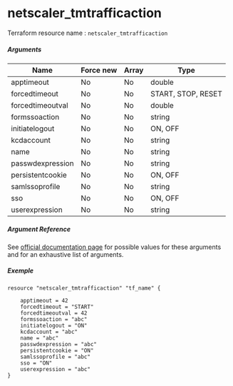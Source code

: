 # netscaler_tmtrafficaction

Terraform resource name : ```netscaler_tmtrafficaction```

##### Arguments

| Name | Force new | Array | Type |
|----|----|----|----|
|apptimeout|No|No|double|
|forcedtimeout|No|No|START, STOP, RESET|
|forcedtimeoutval|No|No|double|
|formssoaction|No|No|string|
|initiatelogout|No|No|ON, OFF|
|kcdaccount|No|No|string|
|name|No|No|string|
|passwdexpression|No|No|string|
|persistentcookie|No|No|ON, OFF|
|samlssoprofile|No|No|string|
|sso|No|No|ON, OFF|
|userexpression|No|No|string|

##### Argument Reference

See [official documentation page](https://developer-docs.citrix.com/projects/netscaler-nitro-api/en/11.0/configuration/traffic-management/tmtrafficaction/tmtrafficaction/) for possible values for these arguments and for an exhaustive list of arguments.

##### Exemple

```
resource "netscaler_tmtrafficaction" "tf_name" {

    apptimeout = 42
    forcedtimeout = "START"
    forcedtimeoutval = 42
    formssoaction = "abc"
    initiatelogout = "ON"
    kcdaccount = "abc"
    name = "abc"
    passwdexpression = "abc"
    persistentcookie = "ON"
    samlssoprofile = "abc"
    sso = "ON"
    userexpression = "abc"
}
```


